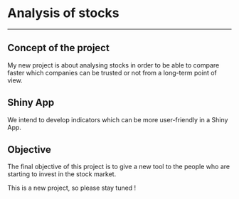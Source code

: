 # Analysis of stocks
---

## Concept of the project
My new project is about analysing stocks in order to be able to compare
faster which companies can be trusted or not from a long-term point of view.

## Shiny App
We intend to develop indicators which can be more user-friendly in a Shiny App. 

## Objective
The final objective of this project is to give a new tool to the people 
who are starting to invest in the stock market.

This is a new project, so please stay tuned ! 
